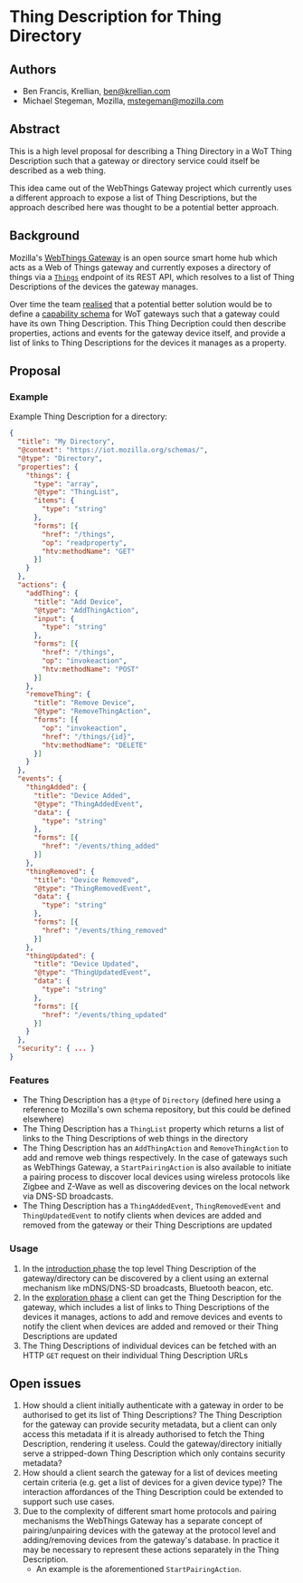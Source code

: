 # Thing Description for Thing Directory

## Authors
* Ben Francis, Krellian, ben@krellian.com
* Michael Stegeman, Mozilla, mstegeman@mozilla.com

## Abstract
This is a high level proposal for describing a Thing Directory in a WoT Thing Description such that a gateway or directory service could itself be described as a web thing.

This idea came out of the WebThings Gateway project which currently uses a different approach to expose a list of Thing Descriptions, but the approach described here was thought to be a potential better approach.

## Background
Mozilla's [WebThings Gateway](https://iot.mozilla.org/gateway/) is an open source smart home hub which acts as a Web of Things gateway and currently exposes a directory of things via a [`Things`](https://iot.mozilla.org/wot/#things-resource) endpoint of its REST API, which resolves to a list of Thing Descriptions of the devices the gateway manages.

Over time the team [realised](https://github.com/mozilla-iot/schemas/issues/35) that a potential better solution would be to define a [capability schema](https://iot.mozilla.org/schemas/) for WoT gateways such that a gateway could have its own Thing Description. This Thing Decription could then describe properties, actions and events for the gateway device itself, and provide a list of links to Thing Descriptions for the devices it manages as a property.

## Proposal
### Example

Example Thing Description for a directory:
```json
{
  "title": "My Directory",
  "@context": "https://iot.mozilla.org/schemas/",
  "@type": "Directory",
  "properties": {
    "things": {
      "type": "array",
      "@type": "ThingList",
      "items": {
        "type": "string"
      },
      "forms": [{
        "href": "/things",
        "op": "readproperty",
        "htv:methodName": "GET"
      }]
    }
  },
  "actions": {
    "addThing": {
      "title": "Add Device",
      "@type": "AddThingAction",
      "input": {
        "type": "string"
      },
      "forms": [{
        "href": "/things",
        "op": "invokeaction",
        "htv:methodName": "POST"
      }]
    },
    "removeThing": {
      "title": "Remove Device",
      "@type": "RemoveThingAction",
      "forms": [{
        "op": "invokeaction",
        "href": "/things/{id}",
        "htv:methodName": "DELETE"
      }]
    }
  },
  "events": {
    "thingAdded": {
      "title": "Device Added",
      "@type": "ThingAddedEvent",
      "data": {
        "type": "string"    
      },
      "forms": [{
        "href": "/events/thing_added"
      }]
    },
    "thingRemoved": {
      "title": "Device Removed",
      "@type": "ThingRemovedEvent",
      "data": {
        "type": "string"    
      },
      "forms": [{
        "href": "/events/thing_removed"
      }]
    },
    "thingUpdated": {
      "title": "Device Updated",
      "@type": "ThingUpdatedEvent",
      "data": {
        "type": "string"    
      },
      "forms": [{
        "href": "/events/thing_updated"
      }]
    }
  },
  "security": { ... }
}
```

### Features
* The Thing Description has a `@type` of `Directory` (defined here using a reference to Mozilla's own schema repository, but this could be defined elsewhere)
* The Thing Description has a `ThingList` property which returns a list of links to the Thing Descriptions of web things in the directory
* The Thing Description has an `AddThingAction` and `RemoveThingAction` to add and remove web things respectively. In the case of gateways such as WebThings Gateway, a `StartPairingAction` is also available to initiate a pairing process to discover local devices using wireless protocols like Zigbee and Z-Wave as well as discovering devices on the local network via DNS-SD broadcasts.
* The Thing Description has a `ThingAddedEvent`, `ThingRemovedEvent` and `ThingUpdatedEvent` to notify clients when devices are added and removed from the gateway or their Thing Descriptions are updated

### Usage
1. In the [introduction phase](https://github.com/w3c/wot-discovery/blob/master/proposals/directory.md#introduction-phase-first-contact-mechanism) the top level Thing Description of the gateway/directory can be discovered by a client using an external mechanism like mDNS/DNS-SD broadcasts, Bluetooth beacon, etc.
2. In the [exploration phase](https://github.com/w3c/wot-discovery/blob/master/proposals/directory.md#exploration-phase-directory) a client can get the Thing Description for the gateway, which includes a list of links to Thing Descriptions of the devices it manages, actions to add and remove devices and events to notify the client when devices are added and removed or their Thing Descriptions are updated
3. The Thing Descriptions of individual devices can be fetched with an HTTP `GET` request on their individual Thing Description URLs

## Open issues
1. How should a client initially authenticate with a gateway in order to be authorised to get its list of Thing Descriptions? The Thing Description for the gateway can provide security metadata, but a client can only access this metadata if it is already authorised to fetch the Thing Description, rendering it useless. Could the gateway/directory initially serve a stripped-down Thing Description which only contains security metadata?
2. How should a client search the gateway for a list of devices meeting certain criteria (e.g. get a list of devices for a given device type)? The interaction affordances of the Thing Description could be extended to support such use cases.
3. Due to the complexity of different smart home protocols and pairing mechanisms the WebThings Gateway has a separate concept of pairing/unpairing devices with the gateway at the protocol level and adding/removing devices from the gateway's database. In practice it may be necessary to represent these actions separately in the Thing Description.
    * An example is the aforementioned `StartPairingAction`.
